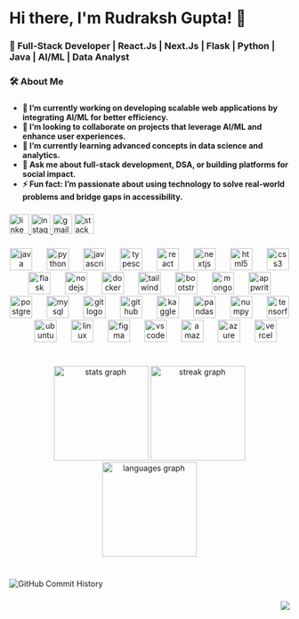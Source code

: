 <h1 align="left">Hi there, I'm Rudraksh Gupta! 👋</h1>

###

<h3 align="left">🚀 Full-Stack Developer | React.Js | Next.Js | Flask | Python | Java | AI/ML | Data Analyst</h3>

###

<h3 align="left">🛠️ About Me</h3>

###


<h4 align="left">
  <ul>
    <li>🎯 I’m currently working on developing scalable web applications by integrating AI/ML for better efficiency.</li> 
    <li>🤝 I’m looking to collaborate on projects that leverage AI/ML and enhance user experiences. </li> 
    <li>🌱 I’m currently learning advanced concepts in data science and analytics.</li>
    <li>💬 Ask me about full-stack development, DSA, or building platforms for social impact.</li>
    <li>⚡ Fun fact: I’m passionate about using technology to solve real-world problems and bridge gaps in accessibility.</li>
  </ul> 
</h4>

###

<div align="left">
  <a href="https://www.linkedin.com/in/rudraksh-gupta-664b591b2/" target="_blank">
    <img src="https://img.shields.io/static/v1?message=LinkedIn&logo=linkedin&label=&color=0077B5&logoColor=white&labelColor=&style=for-the-badge" height="35" alt="linkedin logo"  />
  </a>
  <a href="https://www.instagram.com/rudraksh_gupta04/?next=%2F" target="_blank">
    <img src="https://img.shields.io/static/v1?message=Instagram&logo=instagram&label=&color=E4405F&logoColor=white&labelColor=&style=for-the-badge" height="35" alt="instagram logo"  />
  </a>
  <img src="https://img.shields.io/static/v1?message=Gmail&logo=gmail&label=&color=D14836&logoColor=white&labelColor=&style=for-the-badge" height="35" alt="gmail logo"  />
  <img src="https://img.shields.io/static/v1?message=Stackoverflow&logo=stackoverflow&label=&color=FE7A16&logoColor=white&labelColor=&style=for-the-badge" height="35" alt="stackoverflow logo"  />
</div>

###

<div align="center">
  <img src="https://cdn.jsdelivr.net/gh/devicons/devicon/icons/java/java-original.svg" height="40" alt="java logo"  />
  <img width="18" />
  <img src="https://cdn.jsdelivr.net/gh/devicons/devicon/icons/python/python-original.svg" height="40" alt="python logo"  />
  <img width="18" />
  <img src="https://cdn.jsdelivr.net/gh/devicons/devicon/icons/javascript/javascript-original.svg" height="40" alt="javascript logo"  />
  <img width="18" />
  <img src="https://cdn.jsdelivr.net/gh/devicons/devicon/icons/typescript/typescript-original.svg" height="40" alt="typescript logo"  />
  <img width="18" />
  <img src="https://cdn.jsdelivr.net/gh/devicons/devicon/icons/react/react-original.svg" height="40" alt="react logo"  />
  <img width="18" />
  <img src="https://cdn.jsdelivr.net/gh/devicons/devicon/icons/nextjs/nextjs-original.svg" height="40" alt="nextjs logo"  />
  <img width="18" />
  <img src="https://cdn.jsdelivr.net/gh/devicons/devicon/icons/html5/html5-original.svg" height="40" alt="html5 logo"  />
  <img width="18" />
  <img src="https://cdn.jsdelivr.net/gh/devicons/devicon/icons/css3/css3-original.svg" height="40" alt="css3 logo"  />
  <img width="18" />
  <img src="https://skillicons.dev/icons?i=flask" height="40" alt="flask logo"  />
  <img width="18" />
  <img src="https://cdn.jsdelivr.net/gh/devicons/devicon/icons/nodejs/nodejs-original.svg" height="40" alt="nodejs logo"  />
  <img width="18" />
  <img src="https://cdn.jsdelivr.net/gh/devicons/devicon/icons/docker/docker-original.svg" height="40" alt="docker logo"  />
  <img width="18" />
  <img src="https://skillicons.dev/icons?i=tailwind" height="40" alt="tailwindcss logo"  />
  <img width="18" />
  <img src="https://cdn.jsdelivr.net/gh/devicons/devicon/icons/bootstrap/bootstrap-original.svg" height="40" alt="bootstrap logo"  />
  <img width="18" />
  <img src="https://cdn.jsdelivr.net/gh/devicons/devicon/icons/mongodb/mongodb-original.svg" height="40" alt="mongodb logo"  />
  <img width="18" />
  <img src="https://cdn.jsdelivr.net/gh/devicons/devicon/icons/appwrite/appwrite-original.svg" height="40" alt="appwrite logo"  />
  <img width="18" />
  <img src="https://cdn.jsdelivr.net/gh/devicons/devicon/icons/postgresql/postgresql-original.svg" height="40" alt="postgresql logo"  />
  <img width="18" />
  <img src="https://cdn.jsdelivr.net/gh/devicons/devicon/icons/mysql/mysql-original.svg" height="40" alt="mysql logo"  />
  <img width="18" />
  <img src="https://cdn.jsdelivr.net/gh/devicons/devicon/icons/git/git-original.svg" height="40" alt="git logo"  />
  <img width="18" />
  <img src="https://skillicons.dev/icons?i=github" height="40" alt="github logo"  />
  <img width="18" />
  <img src="https://cdn.jsdelivr.net/gh/devicons/devicon/icons/kaggle/kaggle-original.svg" height="40" alt="kaggle logo"  />
  <img width="18" />
  <img src="https://cdn.jsdelivr.net/gh/devicons/devicon/icons/pandas/pandas-original.svg" height="40" alt="pandas logo"  />
  <img width="18" />
  <img src="https://cdn.jsdelivr.net/gh/devicons/devicon/icons/numpy/numpy-original.svg" height="40" alt="numpy logo"  />
  <img width="18" />
  <img src="https://skillicons.dev/icons?i=tensorflow" height="40" alt="tensorflow logo"  />
  <img width="18" />
  <img src="https://cdn.simpleicons.org/ubuntu/E95420" height="40" alt="ubuntu logo"  />
  <img width="18" />
  <img src="https://skillicons.dev/icons?i=linux" height="40" alt="linux logo"  />
  <img width="18" />
  <img src="https://cdn.jsdelivr.net/gh/devicons/devicon/icons/figma/figma-original.svg" height="40" alt="figma logo"  />
  <img width="18" />
  <img src="https://cdn.jsdelivr.net/gh/devicons/devicon/icons/vscode/vscode-original.svg" height="40" alt="vscode logo"  />
  <img width="18" />
  <img src="https://skillicons.dev/icons?i=aws" height="40" alt="amazonwebservices logo"  />
  <img width="18" />
  <img src="https://skillicons.dev/icons?i=azure" height="40" alt="azure logo"  />
  <img width="18" />
  <img src="https://skillicons.dev/icons?i=vercel" height="40" alt="vercel logo"  />
</div>

###

<br clear="both">

<div align="center">
  <img src="https://github-readme-stats.vercel.app/api?username=RudrakshGupta0413&hide_title=false&hide_rank=false&show_icons=true&include_all_commits=true&count_private=true&disable_animations=false&theme=dark&locale=en&hide_border=false" height="170" alt="stats graph"  />
  <img src="https://streak-stats.demolab.com?user=RudrakshGupta0413&locale=en&mode=daily&theme=dark&hide_border=false&border_radius=5" height="170" alt="streak graph"  />
  <img src="https://github-readme-stats.vercel.app/api/top-langs?username=RudrakshGupta0413&locale=en&hide_title=false&layout=compact&card_width=320&langs_count=5&theme=dark&hide_border=false" height="170" alt="languages graph"  />
</div>

###

<br clear="both">

<img src="https://github-readme-activity-graph.cyclic.app/graph?username=RudrakshGupta0413&theme=react&hide_border=true" alt="GitHub Commit History" />

###

<img align="right" src="https://visitor-badge.laobi.icu/badge?page_id=RudrakshGupta0413.RudrakshGupta0413&right_color=lightcoral&left_text=Views"  />
